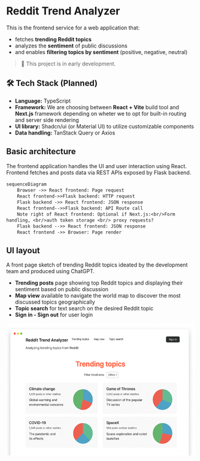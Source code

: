 # Reddit Trend Analyzer

This is the frontend service for a web application that:
- fetches **trending Reddit topics**
- analyzes the **sentiment** of public discussions
- and enables **filtering topics by sentiment** (positive, negative, neutral)

> 🚧 This project is in early development.

## 🛠️ Tech Stack (Planned)

- **Language:** TypeScript
- **Framework:** We are choosing between **React + Vite** build tool and **Next.js** framework depending on wheter we to opt for built-in routing and server side rendering   
- **UI library:** Shadcn/ui (or Material UI) to utilize customizable components
- **Data handling:** TanStack Query or Axios

## Basic architecture
The frontend application handles the UI and user interaction using React. Frontend fetches and posts data via REST APIs exposed by Flask backend.

```mermaid
sequenceDiagram
    Browser ->> React frontend: Page request
    React frontend->>Flask backend: HTTP request
    Flask backend ->> React frontend: JSON response
    React frontend-->>Flask backend: API Route call
    Note right of React frontend: Optional if Next.js:<br/>Form handling, <br/>auth token storage <br/> proxy requests?
    Flask backend -->> React frontend: JSON response
    React frontend ->> Browser: Page render
```

## UI layout
A front page sketch of trending Reddit topics ideated by the development team and produced using ChatGPT.  
- **Trending posts** page showing top Reddit topics and displaying their sentiment based on public discussion
- **Map view** available to navigate the world map to discover the most discussed topics geographically
- **Topic search** for text search on the desired Reddit topic
- **Sign in - Sign out** for user login  

![UI demo layout](./assets/ui_layout.png)